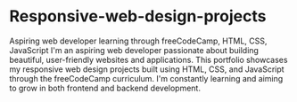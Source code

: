 # Responsive-web-design-projects
Aspiring web developer learning through freeCodeCamp, HTML, CSS, JavaScript
I'm an aspiring web developer passionate about building beautiful, user-friendly websites and applications. This portfolio showcases my responsive web design projects built using HTML, CSS, and JavaScript through the freeCodeCamp curriculum. I'm constantly learning and aiming to grow in both frontend and backend development.
